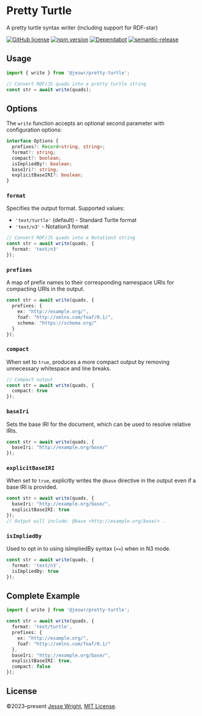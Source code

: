 # Pretty Turtle

A pretty turtle syntax writer (including support for RDF-star)

[![GitHub license](https://img.shields.io/github/license/jeswr/pretty-turtle.svg)](https://github.com/jeswr/pretty-turtle/blob/master/LICENSE)
[![npm version](https://img.shields.io/npm/v/@jeswr/pretty-turtle.svg)](https://www.npmjs.com/package/@jeswr/pretty-turtle)
[![Dependabot](https://badgen.net/badge/Dependabot/enabled/green?icon=dependabot)](https://dependabot.com/)
[![semantic-release](https://img.shields.io/badge/%20%20%F0%9F%93%A6%F0%9F%9A%80-semantic--release-e10079.svg)](https://github.com/semantic-release/semantic-release)

## Usage

```ts
import { write } from '@jeswr/pretty-turtle';

// Convert RDF/JS quads into a pretty turtle string
const str = await write(quads);
```

## Options

The `write` function accepts an optional second parameter with configuration options:

```ts
interface Options {
  prefixes?: Record<string, string>;
  format?: string;
  compact?: boolean;
  isImpliedBy?: boolean;
  baseIri?: string;
  explicitBaseIRI?: boolean;
}
```

### `format`

Specifies the output format. Supported values:

- `'text/turtle'` (default) - Standard Turtle format
- `'text/n3'` - Notation3 format

```ts
// Convert RDF/JS quads into a Notation3 string
const str = await write(quads, {
  format: 'text/n3'
});
```

### `prefixes`

A map of prefix names to their corresponding namespace URIs for compacting URIs in the output.

```ts
const str = await write(quads, {
  prefixes: {
    ex: "http://example.org/",
    foaf: "http://xmlns.com/foaf/0.1/",
    schema: "https://schema.org/"
  }
});
```

### `compact`

When set to `true`, produces a more compact output by removing unnecessary whitespace and line breaks.

```ts
// Compact output
const str = await write(quads, {
  compact: true
});
```

### `baseIri`

Sets the base IRI for the document, which can be used to resolve relative IRIs.

```ts
const str = await write(quads, {
  baseIri: "http://example.org/base/"
});
```

### `explicitBaseIRI`

When set to `true`, explicitly writes the `@base` directive in the output even if a base IRI is provided.

```ts
const str = await write(quads, {
  baseIri: "http://example.org/base/",
  explicitBaseIRI: true
});
// Output will include: @base <http://example.org/base/> .
```

### `isImpliedBy`

Used to opt in to using isImpliedBy syntax (`<=`) when in N3 mode.

```ts
const str = await write(quads, {
  format: 'text/n3',
  isImpliedBy: true
});
```

## Complete Example

```ts
import { write } from '@jeswr/pretty-turtle';

const str = await write(quads, {
  format: 'text/turtle',
  prefixes: {
    ex: "http://example.org/",
    foaf: "http://xmlns.com/foaf/0.1/"
  },
  baseIri: "http://example.org/base/",
  explicitBaseIRI: true,
  compact: false
});
```

## License

©2023–present
[Jesse Wright](https://github.com/jeswr),
[MIT License](https://github.com/jeswr/pretty-turtle/blob/master/LICENSE).
